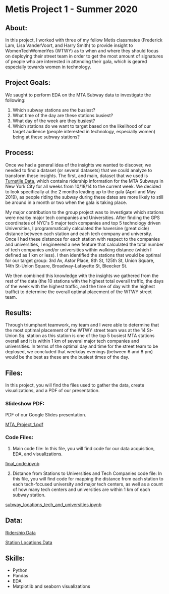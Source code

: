 # **Metis Project 1 - Summer 2020**

## About:

In this project, I worked with three of my fellow Metis classmates (Frederick Lam, Lisa VanderVoort, and Harry Smith) to provide insight to WomenTechWomenYes (WTWY) as to when and where they should focus on deploying their street team in order to get the most amount of signatures of people who are interested in attending their gala, which is geared especially towards women in technology.

## Project Goals:
We saught to perform EDA on the MTA Subway data to investigate the following:

1. Which subway stations are the busiest?
2. What time of the day are these stations busiest?
3. What day of the week are they busiest?
4. Which stations do we want to target based on the likelihood of our target audience (people interested in technology, especially women) being at these subway stations?

## Process:

Once we had a general idea of the insights we wanted to discover, we needed to find a dataset (or several datasets) that we could analyze to transform these insights. The first, and main, dataset that we used is [Turnstile Data](http://web.mta.info/developers/turnstile.html), which contains ridership information for the MTA Subways in New York City for all weeks from 10/18/14 to the current week. We decided to look specifically at the 2 months leading up to the gala (April and May 2019), as people riding the subway during these dates are more likely to still be around in a month or two when the gala is taking place.

My major contribution to the group project was to investigate which stations were nearby major tech companies and Universities. After finding the GPS coordinates of NYC's 5 major tech companies and top 5 technology driven Universities, I programmatically calculated the haversine (great cicle) distance between each station and each tech company and university. Once I had these distances for each station with respect to the companies and universities, I engineered a new feature that calculated the total number of tech companies and/or universities within walking distance (which I defined as 1 km or less). I then identified the stations that would be optimal for our target group: 3rd Av, Astor Place, 8th St, 125th St, Union Square, 14th St-Union Square, Broadway-Lafayette St, Bleecker St.

We then combined this knowledge with the insights we gathered from the rest of the data (the 10 stations with the highest total overall traffic, the days of the week with the highest traffic, and the time of day with the highest traffic) to determine the overall optimal placement of the WTWY street team.

## Results:

Through triumphant teamwork, my team and I were able to determine that the most optimal placement of the WTWY street team was at the 14 St-Union Sq. station as this station is one of the top 5 busiest MTA stations overall and it is within 1 km of several major tech companies and universities. In terms of the optimal day and time for the street team to be deployed, we concluded that weekday evenings (between 6 and 8 pm) would be the best as these are the busiest times of the day.

## Files:

In this project, you will find the files used to gather the data, create visualizations, and a PDF of our presentation.

### Slideshow PDF:

PDF of our Google Slides presentation.

[MTA_Project_1.pdf](https://github.com/lindsayread/MyFirstDSProject-NYC_Substations/blob/master/MTA_Project_1.pdf)

### Code Files:

1. Main code file: In this file, you will find code for our data acquisition, EDA, and visualizations.

[final_code.ipynb](https://github.com/lindsayread/MyFirstDSProject-NYC_Substations/blob/master/final_code.ipynb)

2. Distance from Stations to Universities and Tech Companies code file: In this file, you will find code for mapping the distance from each station to each tech-focused university and major tech centers, as well as a count of how many tech centers and universities are within 1 km of each subway station.

[subway_locations_tech_and_universities.ipynb](https://github.com/lindsayread/MyFirstDSProject-NYC_Substations/blob/master/subway_locations_tech_and_universities.ipynb)

## Data:

[Ridership Data](http://web.mta.info/developers/turnstile.html)

[Station Locations Data](https://data.ny.gov/Transportation/NYC-Transit-Subway-Entrance-And-Exit-Data/i9wp-a4ja)

## Skills:

- Python 
- Pandas
- EDA
- Matplotlib and seaborn visualizations
